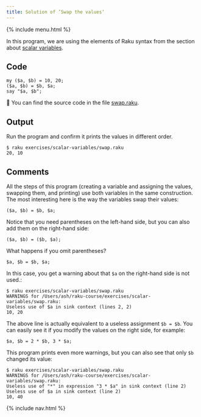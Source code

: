 ```yaml
---
title: Solution of ’Swap the values‘
---
```


{% include menu.html %}

In this program, we are using the elements of Raku syntax from the section about [scalar variables](/raku-course/scalar-variables).

## Code

    my ($a, $b) = 10, 20;
    ($a, $b) = $b, $a;
    say "$a, $b";

🦋 You can find the source code in the file [swap.raku](https://github.com/ash/raku-course/blob/master/exercises/scalar-variables/swap.raku).

## Output

Run the program and confirm it prints the values in different order.

    $ raku exercises/scalar-variables/swap.raku
    20, 10

## Comments

All the steps of this program (creating a variable and assigning the values, swapping them, and printing) use both variables in the same construction. The most interesting here is the way the variables swap their values:

    ($a, $b) = $b, $a;

Notice that you need parentheses on the left-hand side, but you can also add them on the right-hand side:

    ($a, $b) = ($b, $a);

What happens if you omit parentheses?

    $a, $b = $b, $a;

In this case, you get a warning about that `$a` on the right-hand side is not used.:

    $ raku exercises/scalar-variables/swap.raku
    WARNINGS for /Users/ash/raku-course/exercises/scalar-variables/swap.raku:
    Useless use of $a in sink context (lines 2, 2)
    10, 20

The above line is actually equivalent to a useless assignment `$b = $b`. You can easily see it if you modify the values on the right side, for example:

    $a, $b = 2 * $b, 3 * $a;

This program prints even more warnings, but you can also see that only `$b` changed its value:

    $ raku exercises/scalar-variables/swap.raku
    WARNINGS for /Users/ash/raku-course/exercises/scalar-variables/swap.raku:
    Useless use of "*" in expression "3 * $a" in sink context (line 2)
    Useless use of $a in sink context (line 2)
    10, 40

{% include nav.html %}
